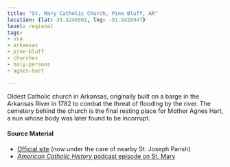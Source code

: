 ```yaml
---
title: "St. Mary Catholic Church, Pine Bluff, AR"
location: {lat: 34.3246561, lng: -91.9426947}
level: regional
tags:
- usa
- arkansas
- pine-bluff
- churches
- holy-persons
- agnes-hart

---
```



Oldest Catholic church in Arkansas, originally built on a barge in the Arkansas River in 1782 to combat the threat of flooding by the river.  The cemetery behind the church is the final resting place for Mother Agnes Hart, a nun whose body was later found to be incorrupt.

#### Source Material

* [Official site](https://www.stjosephpinebluff.org/st-mary-catholic-church.html) (now under the care of nearby St. Joseph Parish)
* [*American Catholic History* podcast episode on St. Mary](https://americancatholichistory.org/old-st-mary-pine-bluff-arkansas/)





